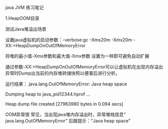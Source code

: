 java JVM 练习笔记

1.HeapOOM目录

测试Java堆溢出场景

设置java虚拟机的启动参数：-verbose:gc -Xms20m -Xmx20m -XX:+HeapDumpOnOutOfMemoryError

将堆的最小值-Xms参数和最大值-Xmx参数 设置为一样即可避免自动扩展

 通过参数-XX:+HeapDumpOnOutOfMemoryError可以让虚拟机在出现内存溢出异常时Dump出当前的内存堆转储快照以便事后进行分析。
 
 运行结果：
 java.lang.OutOfMemoryError: Java heap space
 
Dumping heap to java_pid12344.hprof ...

Heap dump file created [27963980 bytes in 0.094 secs]

OOM异常很 常见，当出现java堆内存溢出时，异常堆栈信息“ java.lang.OutOfMemoryError” 后跟提示：“Java heap space”
